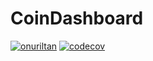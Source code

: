 # CoinDashboard
[![onuriltan](https://circleci.com/gh/onuriltan/CoinDashboard.svg?style=shield)](https://circleci.com/gh/onuriltan/CoinDashboard)
[![codecov](https://codecov.io/gh/onuriltan/CoinDashboard/branch/master/graph/badge.svg)](https://codecov.io/gh/onuriltan/CoinDashboard)
